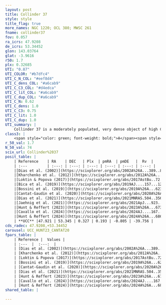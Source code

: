 ```yaml
---
layout: post
title: Collinder 37
style: style
title_flag: true
more_names: NGC 1220; OCL 380; MWSC 261
fname: collinder37
fov: 0.057
ra_icrs: 47.9208
de_icrs: 53.34452
glon: 143.03764
glat: -3.9616
r50: 1.7
plx: 0.32685
UTI: "0.87"
UTI_COLOR: "#b7dfc4"
UTI_C_N_COL: "#eef8d4"
UTI_C_dens_COL: "#a6cab9"
UTI_C_C3_COL: "#d4edca"
UTI_C_lit_COL: "#a6cab9"
UTI_C_dup_COL: "#a6cab9"
UTI_C_N: 0.62
UTI_C_dens: 1.0
UTI_C_C3: 0.75
UTI_C_lit: 1.0
UTI_C_dup: 1.0
UTI_summary: |
    Collinder 37 is a moderately populated, very dense object of high C3 quality. It is very well-studied in the literature.
class3: |
    <span style="color: green; font-weight: bold;">A</span><span style="color: #FFC300; font-weight: bold;">B</span>
r_50_val: 1.7
N_50_val: 74
scix_url: Collinder%2037
posit_table: |
    | Reference    | RA    | DEC   | Plx  | pmRA  | pmDE   |  Rv  |
    | :---         | :---: | :---: | :---: | :---: | :---: | :---: |
    |[Dias et al. (2002)](https://scixplorer.org/abs/2002A%26A...389..871D) | 47.917 | 53.345 | -- | -0.13 | -0.5 | -- |
    |[Kharchenko et al. (2012)](https://scixplorer.org/abs/2012A%26A...543A.156K) | 47.922 | 53.347 | -- | 0.3 | 0.4 | -- |
    |[Loktin & Popova (2017)](https://scixplorer.org/abs/2017AstBu..72..257L) | 47.91 | 53.345 | -- | -0.173 | 3.251 | -- |
    |[Bica et al. (2019)](https://scixplorer.org/abs/2019AJ....157...12B) | 47.91 | 53.351 | -- | -- | -- | -- |
    |[Bossini et al. (2019)](https://scixplorer.org/abs/2019A%26A...623A.108B) | 47.92 | 53.344 | -- | -- | -- | -- |
    |[Cantat-Gaudin et al. (2020)](https://scixplorer.org/abs/2020A%26A...640A...1C) | 47.92 | 53.344 | 0.297 | 0.187 | -0.717 | -- |
    |[Dias et al. (2021)](https://scixplorer.org/abs/2021MNRAS.504..356D) | 47.92 | 53.346 | 0.305 | 0.181 | -0.72 | -- |
    |[Jaehnig et al. (2021)](https://scixplorer.org/abs/2021ApJ...923..129J) | 47.919 | 53.347 | 0.342 | 0.202 | -0.753 | -- |
    |[Hunt & Reffert (2023)](https://scixplorer.org/abs/2023A%26A...673A.114H) | 47.923 | 53.35 | 0.351 | 0.187 | -0.814 | -58.92 |
    |[Cavallo et al. (2024)](https://scixplorer.org/abs/2024AJ....167...12C) | 47.922 | 53.346 | 0.341 | -- | -- | -- |
    |[Hunt & Reffert (2024)](https://scixplorer.org/abs/2024A%26A...686A..42H) | 47.923 | 53.35 | 0.351 | 0.187 | -0.814 | -58.92 |
    | **UCC** |47.921 | 53.345 | 0.327 | 0.193 | -0.805 | -39.756 | 
cds_radec: 47.9208,+53.34452
carousel: UCC_HUNT23_CANTAT20
fpars_table: |
    | Reference |  Values |
    | :---  |  :---:  |
    | [Dias et al. (2002)](https://scixplorer.org/abs/2002A%26A...389..871D) | `E(B-V)=0.7, Dist=1800.0, Age=7.778` |
    | [Kharchenko et al. (2012)](https://scixplorer.org/abs/2012A%26A...543A.156K) | `e_bv=0.75, distance=2100, log_age=8.2` |
    | [Loktin & Popova (2017)](https://scixplorer.org/abs/2017AstBu..72..257L) | `E(B-V)=0.667, Dmod=12.505, logt=7.862` |
    | [Bossini et al. (2019)](https://scixplorer.org/abs/2019A%26A...623A.108B) | `AV=2.162, Dist=12.518, logA=7.957, Fe/H=0.0` |
    | [Cantat-Gaudin et al. (2020)](https://scixplorer.org/abs/2020A%26A...640A...1C) | `AVNN=2.33, DMNN=12.43, AgeNN=7.69` |
    | [Dias et al. (2021)](https://scixplorer.org/abs/2021MNRAS.504..356D) | `Av=2.451, Dist=2405, logage=7.384, [Fe/H]=-0.14` |
    | [Hunt & Reffert (2023)](https://scixplorer.org/abs/2023A%26A...673A.114H) | `AV50=2.406, diffAV50=1.563, MOD50=12.156, logAge50=8.056` |
    | [Cavallo et al. (2024)](https://scixplorer.org/abs/2024AJ....167...12C) | `AV50=2.47, dMod50=12.35, logAge50=7.93, [Fe/H]50=0.37` |
    | [Hunt & Reffert (2024)](https://scixplorer.org/abs/2024A%26A...686A..42H) | `MassJ=899.505` |
shared_table: |
    
---
```

